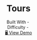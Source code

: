 <!-- surge -->
<h1 align="center">Tours</h1>

<!-- <div align="center">
  <img src="./design/preview.jpg" alt="qr-code" />
</div>
 -->

  <div align="center">
    Built With - 
    <img src="https://img.shields.io/badge/-React-f4cf0c" alt="" />
  
  <br/>
    Difficulty - <img src="https://img.shields.io/badge/%201%20-newbie-white?labelColor=6abecd" alt="" />
  <br/>
  <a href="https://geojs.one/jsreact/09_tours/dist/" target="_blank">🖥️ View Demo</a>

    

  </div>


<!-- https://img.shields.io/badge/-Vanilla-cf6390 -->
<!-- https://img.shields.io/badge/-React-f4cf0c -->

<!-- %201%20-newbie-white?labelColor=6abecd -->
<!-- %202%20-junior-white?labelColor=aad742 -->
<!-- %203%20-intermediate-white?labelColor=f1b604 -->
<!-- %204%20-advanced-white?labelColor=bf4605 -->
<!-- %205%20-guru-white?labelColor=ed2c49 -->
